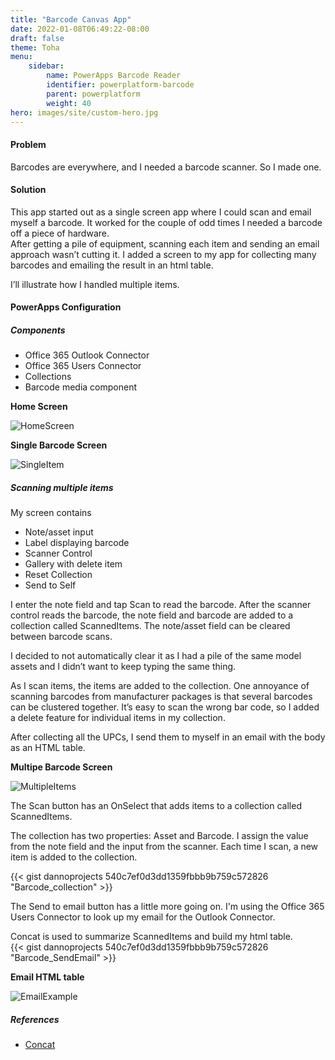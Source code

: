 ```yaml
---
title: "Barcode Canvas App"
date: 2022-01-08T06:49:22-08:00
draft: false
theme: Toha
menu:
    sidebar:
        name: PowerApps Barcode Reader
        identifier: powerplatform-barcode
        parent: powerplatform
        weight: 40
hero: images/site/custom-hero.jpg
---
```



#### Problem
Barcodes are everywhere, and I needed a barcode scanner.  So I made one.

#### Solution
This app started out as a single screen app where I could scan and email  myself a barcode. It worked for the couple of odd times I needed a barcode off a piece of hardware.  
After getting a pile of equipment, scanning each item and sending an email approach wasn’t cutting it. I added a screen to my app for collecting many barcodes and emailing the result in an html table.

I’ll illustrate how I handled multiple items.  


#### PowerApps Configuration
##### Components
- Office 365 Outlook Connector
- Office 365 Users Connector
- Collections
- Barcode media component

**Home Screen**

![HomeScreen](/posts/powerplatform/Barcode/Barcode_Home.jpeg)

**Single Barcode Screen**

![SingleItem](/posts/powerplatform/Barcode/Barcode_Single.jpeg)

##### Scanning multiple items
My screen contains 
- Note/asset input
- Label displaying barcode
- Scanner Control
- Gallery with delete item
- Reset Collection
- Send to Self

I enter the note field and tap Scan to read the barcode.  After the scanner control reads the barcode, the note field and barcode are added to a collection called ScannedItems.  The note/asset field can be cleared between barcode scans.  

I decided to not automatically clear it as I had a pile of the same model assets and I didn’t want to keep typing the same thing. 

As I scan items, the items are added to the collection.  One annoyance of scanning barcodes from manufacturer packages is that several barcodes can be clustered together. It’s easy to scan the wrong bar code, so I added a delete feature for individual items in my collection.

After collecting all the UPCs, I send them to myself in an email with the body as an HTML table. 

**Multipe Barcode Screen**

![MultipleItems](/posts/powerplatform/Barcode/Barcode_Multiple.PNG)

The Scan button has an OnSelect that adds items to a collection called ScannedItems.

The collection has two properties:  Asset and Barcode.  I assign the value from the note field and the input from the scanner. Each time I scan, a new item is added to the collection. 

{{< gist dannoprojects 540c7ef0d3dd1359fbbb9b759c572826 "Barcode_collection" >}}

The Send to email button has a little more going on.  I'm using the Office 365 Users Connector to look up my email for the Outlook Connector. 

Concat is used to summarize ScannedItems and build my html table.  
{{< gist dannoprojects 540c7ef0d3dd1359fbbb9b759c572826 "Barcode_SendEmail" >}}

**Email HTML table**

![EmailExample](/posts/powerplatform/Barcode/barcodescanneremail.jpg)

##### References
- [Concat](https://docs.microsoft.com/en-us/powerapps/maker/canvas-apps/functions/function-concatenate)
